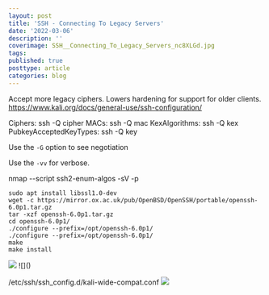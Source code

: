 ```yaml
---
layout: post
title: 'SSH - Connecting To Legacy Servers'
date: '2022-03-06'
description: ''
coverimage: SSH__Connecting_To_Legacy_Servers_nc8XLGd.jpg
tags: 
published: true
posttype: article
categories: blog
---
```

Accept more legacy ciphers. Lowers hardening for support for older clients. 
https://www.kali.org/docs/general-use/ssh-configuration/



Ciphers: ssh -Q cipher
MACs: ssh -Q mac
KexAlgorithms: ssh -Q kex
PubkeyAcceptedKeyTypes: ssh -Q key


Use the `-G` option to see negotiation 

Use the `-vv` for verbose.


nmap --script ssh2-enum-algos -sV -p <port> <host>




```
sudo apt install libssl1.0-dev
wget -c https://mirror.ox.ac.uk/pub/OpenBSD/OpenSSH/portable/openssh-6.0p1.tar.gz
tar -xzf openssh-6.0p1.tar.gz
cd openssh-6.0p1/
./configure --prefix=/opt/openssh-6.0p1/
./configure --prefix=/opt/openssh-6.0p1/
make 
make install 
```
<img src="/static/c38f2220-e15a-46c4-a306-9bd78f59f012.png">
![]()


/etc/ssh/ssh_config.d/kali-wide-compat.conf
<img src="/static/77ebcb2a-7c9d-46a4-bdc2-492183739299.png">
![]()